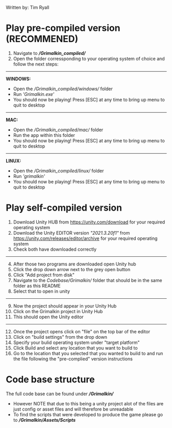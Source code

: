 Written by: Tim Ryall

# Play pre-compiled version (RECOMMENED)
1. Navigate to **_/Grimalkin_compiled/_**
2. Open the folder corressponding to your operating system of choice and follow the next steps:
---
**WINDOWS:**
- Open the _/Grimalkin_compiled/windows/_ folder
- Run _'Grimalkin.exe'_
- You should now be playing! Press [ESC] at any time to bring up menu to quit to desktop
---
**MAC:**
- Open the _/Grimalkin_compiled/mac/_ folder
- Run the app within this folder
- You should now be playing! Press [ESC] at any time to bring up menu to quit to desktop
---
**LINUX:**
- Open the _/Grimalkin_compiled/linux/_ folder
- Run _'grimalkin'_
- You should now be playing! Press [ESC] at any time to bring up menu to quit to desktop

# Play self-compiled version
1. Download Unity HUB from https://unity.com/download for your required operating system
2. Download the Unity EDITOR version _"2021.3.20f1"_ from https://unity.com/releases/editor/archive for your required operating system
3. Check both have downloaded correctly
---
4. After those two programs are downloaded open Unity hub
5. Click the drop down arrow next to the grey open button
6. Click "Add project from disk"
7. Navigate to the _Codebase/Grimalkin/_ folder that should be in the same folder as this README
8. Select that to open in unity
---
9. Now the project should appear in your Unity Hub
10. Click on the Grimalkin project in Unity Hub
11. This should open the Unity editor
---
12. Once the project opens click on "file" on the top bar of the editor
13. Click on "build settings" from the drop down
14. Specify your bulid operating system under "target platform"
15. Click Build and select any location that you want to build to
16. Go to the location that you selected that you wanted to build to and run the file following the "pre-complied" version instructions

# Code base structure
The full code base can be found under **_/Grimalkin/_**
- However NOTE that due to this being a unity project alot of the files are just config or asset files and will therefore be unreadable
- To find the scripts that were developed to produce the game please go to **_/Grimalkin/Assets/Scripts_**

